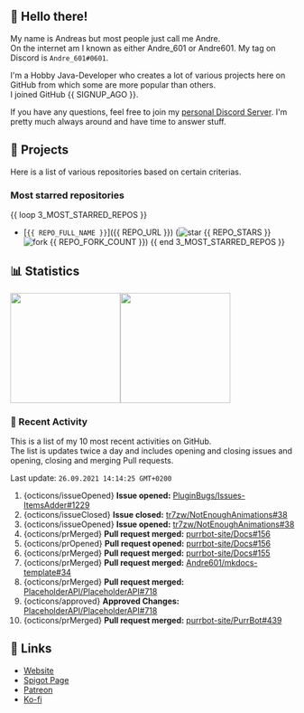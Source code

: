 <!-- Links -->
[purr]: https://purrbot.site
[discord]: https://discord.gg/6dazXp6
[website]: https://andre601.ch
[spigot]: https://www.spigotmc.org/resources/authors/56829/
[patreon]: https://patreon.com/andre_601
[ko-fi]: https://ko-fi.com/andre_601

<!-- SVGs -->
[star]: https://cdn.jsdelivr.net/gh/Readme-Workflows/Readme-Icons@main/icons/octicons/StarredRepository.svg
[fork]: https://cdn.jsdelivr.net/gh/Readme-Workflows/Readme-Icons@main/icons/octicons/ForkedRepository.svg

## 👋 Hello there!
My name is Andreas but most people just call me Andre.  
On the internet am I known as either Andre_601 or Andre601. My tag on Discord is `Andre_601#0601`.

I'm a Hobby Java-Developer who creates a lot of various projects here on GitHub from which some are more popular than others.  
I joined GitHub {{ SIGNUP_AGO }}.

If you have any questions, feel free to join my [personal Discord Server][discord]. I'm pretty much always around and have time to answer stuff.

## 📁 Projects
Here is a list of various repositories based on certain criterias.

### Most starred repositories

{{ loop 3_MOST_STARRED_REPOS }}
- [`{{ REPO_FULL_NAME }}`]({{ REPO_URL }}) (![star] {{ REPO_STARS }} ![fork] {{ REPO_FORK_COUNT }})
{{ end 3_MOST_STARRED_REPOS }}

## 📊 Statistics
<img height="195px" src="https://github-readme-stats.vercel.app/api?username=Andre601&show_icons=true&hide_rank=true&title_color=3498db&bg_color=ffffff00&text_color=718096&disable_animations=true"><img height="195px" src="https://github-readme-stats.vercel.app/api/top-langs?username=Andre601&layout=compact&title_color=3498db&bg_color=ffffff00&text_color=718096">

### 📜 Recent Activity
This is a list of my 10 most recent activities on GitHub.  
The list is updates twice a day and includes opening and closing issues and opening, closing and merging Pull requests.

<!--RECENT_ACTIVITY:last_update-->
Last update: `26.09.2021 14:14:25 GMT+0200`
<!--RECENT_ACTIVITY:last_update_end-->
<!--RECENT_ACTIVITY:start-->
1. {octicons/issueOpened} **Issue opened:** [PluginBugs/Issues-ItemsAdder#1229](https://github.com/PluginBugs/Issues-ItemsAdder/issues/1229)
2. {octicons/issueClosed} **Issue closed:** [tr7zw/NotEnoughAnimations#38](https://github.com/tr7zw/NotEnoughAnimations/issues/38)
3. {octicons/issueOpened} **Issue opened:** [tr7zw/NotEnoughAnimations#38](https://github.com/tr7zw/NotEnoughAnimations/issues/38)
4. {octicons/prMerged} **Pull request merged:** [purrbot-site/Docs#156](https://github.com/purrbot-site/Docs/pull/156)
5. {octicons/prOpened} **Pull request opened:** [purrbot-site/Docs#156](https://github.com/purrbot-site/Docs/pull/156)
6. {octicons/prMerged} **Pull request merged:** [purrbot-site/Docs#155](https://github.com/purrbot-site/Docs/pull/155)
7. {octicons/prMerged} **Pull request merged:** [Andre601/mkdocs-template#34](https://github.com/Andre601/mkdocs-template/pull/34)
8. {octicons/prMerged} **Pull request merged:** [PlaceholderAPI/PlaceholderAPI#718](https://github.com/PlaceholderAPI/PlaceholderAPI/pull/718)
9. {octicons/approved} **Approved Changes:** [PlaceholderAPI/PlaceholderAPI#718](https://github.com/PlaceholderAPI/PlaceholderAPI/pull/718#pullrequestreview-762112899)
10. {octicons/prMerged} **Pull request merged:** [purrbot-site/PurrBot#439](https://github.com/purrbot-site/PurrBot/pull/439)
<!--RECENT_ACTIVITY:end-->

## 🔗 Links
- [Website]
- [Spigot Page][spigot]
- [Patreon]
- [Ko-fi]
